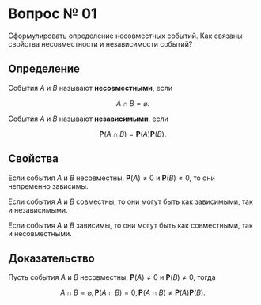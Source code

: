 # Вопрос № 01

Сформулировать определение несовместных событий.
Как связаны свойства несовместности и независимости событий?

## Определение

События $A$ и $B$ называют **несовместными**, если

$$
A \cap B = \varnothing.
$$

События $A$ и $B$ называют **независимыми**, если

$$
\mathbf{P}(A \cap B) = \mathbf{P}(A) \mathbf{P}(B).
$$

## Свойства

Если события $A$ и $B$ несовместны,
$\mathbf{P}(A) \ne 0$ и $\mathbf{P}(B) \ne 0$,
то они непременно зависимы.

Если события $A$ и $B$ совместны,
то они могут быть как зависимыми, так и независимыми.

Если события $A$ и $B$ зависимы,
то они могут быть как совместными, так и несовместными.

## Доказательство

Пусть события $A$ и $B$ несовместны,
$\mathbf{P}(A) \ne 0$ и $\mathbf{P}(B) \ne 0$,
тогда

$$
A \cap B = \varnothing, \mathbf{P}(A \cap B) = 0,
\mathbf{P}(A \cap B) \ne \mathbf{P}(A) \mathbf{P}(B).
$$
